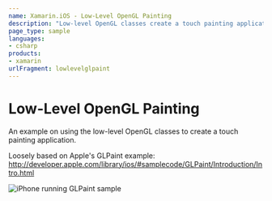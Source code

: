 ```yaml
---
name: Xamarin.iOS - Low-Level OpenGL Painting
description: "Low-level OpenGL classes create a touch painting application. Loosely based on Apple's GLPaint example..."
page_type: sample
languages:
- csharp
products:
- xamarin
urlFragment: lowlevelglpaint
---
```

# Low-Level OpenGL Painting

An example on using the low-level OpenGL classes
to create a touch painting application.

Loosely based on Apple's GLPaint example:
http://developer.apple.com/library/ios/#samplecode/GLPaint/Introduction/Intro.html

![iPhone running GLPaint sample](Screenshots/Low-LevelGLPaint.png)
